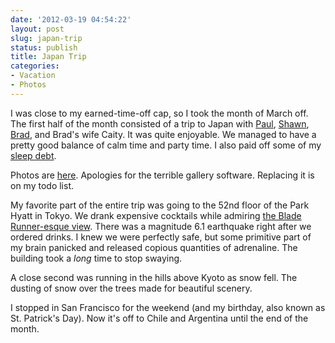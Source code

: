 ```yaml
---
date: '2012-03-19 04:54:22'
layout: post
slug: japan-trip
status: publish
title: Japan Trip
categories:
- Vacation
- Photos
---
```


I was close to my earned-time-off cap, so I took the month of March off. The first half of the month consisted of a trip to Japan with [Paul](http://journal.paul.querna.org/), [Shawn](http://shawnps.net/), [Brad](https://github.com/morgabra), and Brad's wife Caity. It was quite enjoyable. We managed to have a pretty good balance of calm time and party time. I also paid off some of my [sleep debt](http://en.wikipedia.org/wiki/Sleep_debt).

Photos are [here](/photos/Japan_Trip.html). Apologies for the terrible gallery software. Replacing it is on my todo list.

My favorite part of the entire trip was going to the 52nd floor of the Park Hyatt in Tokyo. We drank expensive cocktails while admiring [the Blade Runner-esque view](/photos/Japan_Trip_files/Media/IMG_0978/IMG_0978.jpg). There was a magnitude 6.1 earthquake right after we ordered drinks. I knew we were perfectly safe, but some primitive part of my brain panicked and released copious quantities of adrenaline. The building took a *long* time to stop swaying.

A close second was running in the hills above Kyoto as snow fell. The dusting of snow over the trees made for beautiful scenery.

I stopped in San Francisco for the weekend (and my birthday, also known as St. Patrick's Day). Now it's off to Chile and Argentina until the end of the month.
